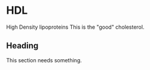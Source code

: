 # HDL

High Density lipoproteins
This is the "good" cholesterol.

## Heading
This section needs something.
